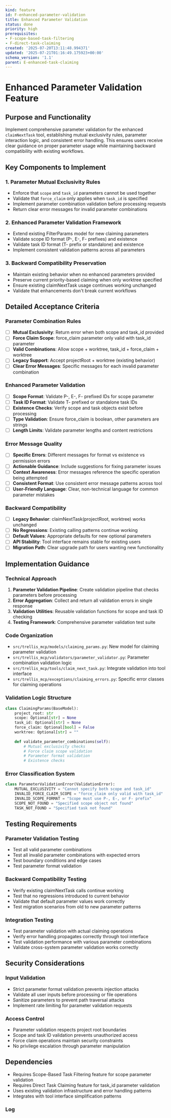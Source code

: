 ```yaml
---
kind: feature
id: F-enhanced-parameter-validation
title: Enhanced Parameter Validation
status: done
priority: high
prerequisites:
- F-scope-based-task-filtering
- F-direct-task-claiming
created: '2025-07-20T13:11:48.994371'
updated: '2025-07-21T01:16:49.175923+00:00'
schema_version: '1.1'
parent: E-enhanced-task-claiming
---
```

# Enhanced Parameter Validation Feature

## Purpose and Functionality

Implement comprehensive parameter validation for the enhanced `claimNextTask` tool, establishing mutual exclusivity rules, parameter interaction logic, and consistent error handling. This ensures users receive clear guidance on proper parameter usage while maintaining backward compatibility with existing workflows.

## Key Components to Implement

### 1. Parameter Mutual Exclusivity Rules
- Enforce that `scope` and `task_id` parameters cannot be used together
- Validate that `force_claim` only applies when `task_id` is specified
- Implement parameter combination validation before processing requests
- Return clear error messages for invalid parameter combinations

### 2. Enhanced Parameter Validation Framework
- Extend existing FilterParams model for new claiming parameters
- Validate scope ID format (P-, E-, F- prefixes) and existence
- Validate task ID format (T- prefix or standalone) and existence
- Implement consistent validation patterns across all parameters

### 3. Backward Compatibility Preservation
- Maintain existing behavior when no enhanced parameters provided
- Preserve current priority-based claiming when only worktree specified
- Ensure existing claimNextTask usage continues working unchanged
- Validate that enhancements don't break current workflows

## Detailed Acceptance Criteria

### Parameter Combination Rules
- [ ] **Mutual Exclusivity**: Return error when both scope and task_id provided
- [ ] **Force Claim Scope**: force_claim parameter only valid with task_id parameter
- [ ] **Valid Combinations**: Allow scope + worktree, task_id + force_claim + worktree
- [ ] **Legacy Support**: Accept projectRoot + worktree (existing behavior)
- [ ] **Clear Error Messages**: Specific messages for each invalid parameter combination

### Enhanced Parameter Validation
- [ ] **Scope Format**: Validate P-, E-, F- prefixed IDs for scope parameter
- [ ] **Task ID Format**: Validate T- prefixed or standalone task IDs
- [ ] **Existence Checks**: Verify scope and task objects exist before processing
- [ ] **Type Validation**: Ensure force_claim is boolean, other parameters are strings
- [ ] **Length Limits**: Validate parameter lengths and content restrictions

### Error Message Quality
- [ ] **Specific Errors**: Different messages for format vs existence vs permission errors
- [ ] **Actionable Guidance**: Include suggestions for fixing parameter issues
- [ ] **Context Awareness**: Error messages reference the specific operation being attempted
- [ ] **Consistent Format**: Use consistent error message patterns across tool
- [ ] **User-Friendly Language**: Clear, non-technical language for common parameter mistakes

### Backward Compatibility
- [ ] **Legacy Behavior**: claimNextTask(projectRoot, worktree) works unchanged
- [ ] **No Regressions**: Existing calling patterns continue working
- [ ] **Default Values**: Appropriate defaults for new optional parameters
- [ ] **API Stability**: Tool interface remains stable for existing users
- [ ] **Migration Path**: Clear upgrade path for users wanting new functionality

## Implementation Guidance

### Technical Approach
1. **Parameter Validation Pipeline**: Create validation pipeline that checks parameters before processing
2. **Error Aggregation**: Collect and return all validation errors in single response
3. **Validation Utilities**: Reusable validation functions for scope and task ID checking
4. **Testing Framework**: Comprehensive parameter validation test suite

### Code Organization
- `src/trellis_mcp/models/claiming_params.py`: New model for claiming parameter validation
- `src/trellis_mcp/validators/parameter_validator.py`: Parameter combination validation logic
- `src/trellis_mcp/tools/claim_next_task.py`: Integrate validation into tool interface
- `src/trellis_mcp/exceptions/claiming_errors.py`: Specific error classes for claiming operations

### Validation Logic Structure
```python
class ClaimingParams(BaseModel):
    project_root: str
    scope: Optional[str] = None
    task_id: Optional[str] = None
    force_claim: Optional[bool] = False
    worktree: Optional[str] = ""
    
    def validate_parameter_combinations(self):
        # Mutual exclusivity checks
        # Force claim scope validation
        # Parameter format validation
        # Existence checks
```

### Error Classification System
```python
class ParameterValidationError(ValidationError):
    MUTUAL_EXCLUSIVITY = "Cannot specify both scope and task_id"
    INVALID_FORCE_CLAIM_SCOPE = "force_claim only valid with task_id"
    INVALID_SCOPE_FORMAT = "Scope must use P-, E-, or F- prefix"
    SCOPE_NOT_FOUND = "Specified scope object not found"
    TASK_NOT_FOUND = "Specified task not found"
```

## Testing Requirements

### Parameter Validation Testing
- Test all valid parameter combinations
- Test all invalid parameter combinations with expected errors
- Test boundary conditions and edge cases
- Test parameter format validation

### Backward Compatibility Testing
- Verify existing claimNextTask calls continue working
- Test that no regressions introduced to current behavior
- Validate that default parameter values work correctly
- Test migration scenarios from old to new parameter patterns

### Integration Testing
- Test parameter validation with actual claiming operations
- Verify error handling propagates correctly through tool interface
- Test validation performance with various parameter combinations
- Validate cross-system parameter validation works correctly

## Security Considerations

### Input Validation
- Strict parameter format validation prevents injection attacks
- Validate all user inputs before processing or file operations
- Sanitize parameters to prevent path traversal attacks
- Implement rate limiting for parameter validation requests

### Access Control
- Parameter validation respects project root boundaries
- Scope and task ID validation prevents unauthorized access
- Force claim operations maintain security constraints
- No privilege escalation through parameter manipulation

## Dependencies
- Requires Scope-Based Task Filtering feature for scope parameter validation
- Requires Direct Task Claiming feature for task_id parameter validation
- Uses existing validation infrastructure and error handling patterns
- Integrates with tool interface simplification patterns

### Log

